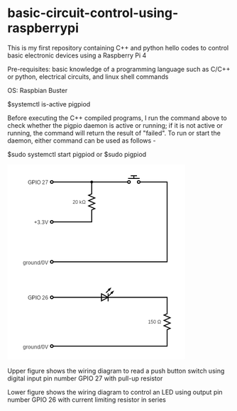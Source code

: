 # basic-circuit-control-using-raspberrypi
This is my first repository containing C++ and python hello codes to control basic electronic devices using a Raspberry Pi 4  

Pre-requisites: basic knowledge of a programming language such as C/C++ or python, electrical circuits, and linux shell commands

OS: Raspbian Buster

$systemctl is-active pigpiod  

Before executing the C++ compiled programs, I run the command above to check whether the pigpio daemon is active or running; if it is not active or running, the command will return the result of "failed". To run or start the daemon, either command can be used as follows -  

$sudo systemctl start pigpiod or $sudo pigpiod

![](https://github.com/peng-ng/basic-circuit-control-using-raspberrypi/blob/main/manual_button_led.png)

Upper figure shows the wiring diagram to read a push button switch using digital input pin number GPIO 27 with pull-up resistor  

Lower figure shows the wiring diagram to control an LED using output pin number GPIO 26 with current limiting resistor in series
